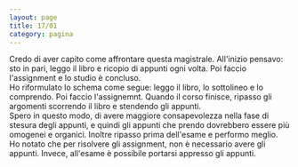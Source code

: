 ```yaml
--- 
layout: page
title: 17/01
category: pagina
---
```


Credo di aver capito come affrontare questa magistrale.
All'inizio pensavo: sto in pari, leggo il libro e ricopio di appunti ogni volta.
Poi faccio l'assignment e lo studio è concluso.  
Ho riformulato lo schema come segue: leggo il libro, lo sottolineo e lo
comprendo. Poi faccio l'assignemnt. Quando il corso finisce, ripasso gli
argomenti scorrendo il libro e stendendo gli appunti.  
Spero in questo modo, di avere maggiore consapevolezza nella fase di stesura
degli appunti, e quindi gli appunti che prendo dovrebbero essere più omogenei e
organici. Inoltre ripasso prima dell'esame e performo meglio.
Ho notato che per risolvere gli assignment, non è necessario avere gli appunti.
Invece, all'esame è possibile portarsi appresso gli appunti.
